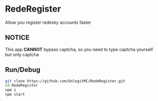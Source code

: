 # RedeRegister
Allow you register redesky accounts faster

## NOTICE
This app **CANNOT** bypass captcha, so you need to type captcha yourself but only captcha

## Run/Debug
~~~bash
git clone https://github.com/UnlegitMC/RedeRegister.git
cd RedeRegister
npm i
npm start
~~~
